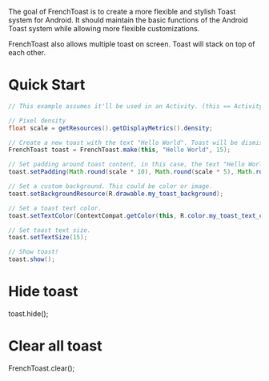 The goal of FrenchToast is to create a more flexible and stylish Toast system for Android. It should maintain the basic functions of the Android Toast system while allowing more flexible customizations.

FrenchToast also allows multiple toast on screen. Toast will stack on top of each other.

# Quick Start

```Java
// This example assumes it'll be used in an Activity. (this == Activity).

// Pixel density
float scale = getResources().getDisplayMetrics().density;

// Create a new toast with the text "Hello World". Toast will be dismissed in 15 seconds.
FrenchToast toast = FrenchToast.make(this, "Hello World", 15);

// Set padding around toast content, in this case, the text "Hello World".
toast.setPadding(Math.round(scale * 10), Math.round(scale * 5), Math.round(scale * 10), Math.round(scale * 5));

// Set a custom background. This could be color or image.
toast.setBackgroundResource(R.drawable.my_toast_background);

// Set a toast text color.
toast.setTextColor(ContextCompat.getColor(this, R.color.my_toast_text_color));

// Set toast text size.
toast.setTextSize(15);

// Show toast!
toast.show();
```

# Hide toast
toast.hide();

# Clear all toast
FrenchToast.clear();
